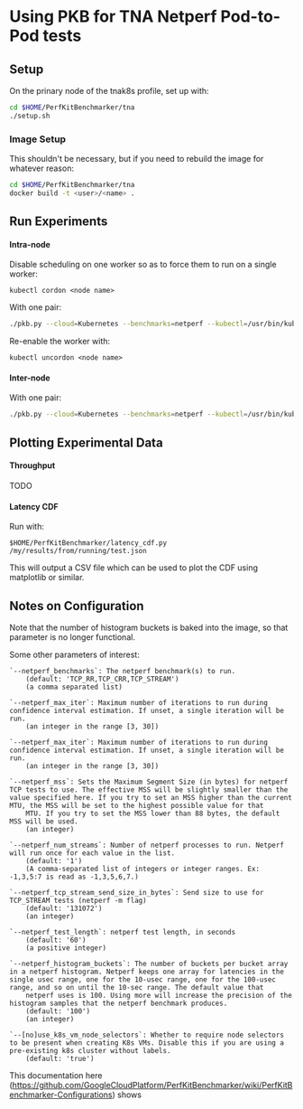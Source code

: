 # Using PKB for TNA Netperf Pod-to-Pod tests


## Setup
On the prinary node of the tnak8s profile, set up with:
```bash
cd $HOME/PerfKitBenchmarker/tna
./setup.sh
```


### Image Setup
This shouldn't be necessary, but if you need to rebuild the image for whatever reason:
```bash
cd $HOME/PerfKitBenchmarker/tna
docker build -t <user>/<name> .
```


## Run Experiments


#### Intra-node

Disable scheduling on one worker so as to force them to run on a single worker:
```
kubectl cordon <node name>
```

With one pair:
```bash
./pkb.py --cloud=Kubernetes --benchmarks=netperf --kubectl=/usr/bin/kubectl --kubeconfig=/users/hunhoffe/.kube/config --image=hunhoffe/pkb-netperf --nokubernetes_anti_affinity --nouse_k8s_vm_node_selectors
```

Re-enable the worker with:
```
kubectl uncordon <node name>
```


#### Inter-node

With one pair:
```bash
./pkb.py --cloud=Kubernetes --benchmarks=netperf --kubectl=/usr/bin/kubectl --kubeconfig=/users/hunhoffe/.kube/config --image=hunhoffe/pkb-netperf
```


## Plotting Experimental Data


#### Throughput

TODO


#### Latency CDF

Run with:
```
$HOME/PerfKitBenchmarker/latency_cdf.py /my/results/from/running/test.json
```
This will output a CSV file which can be used to plot the CDF using matplotlib or similar.


## Notes on Configuration

Note that the number of histogram buckets is baked into the image, so that parameter is no longer functional.

Some other parameters of interest: 
```
`--netperf_benchmarks`: The netperf benchmark(s) to run.
    (default: 'TCP_RR,TCP_CRR,TCP_STREAM')
    (a comma separated list)

`--netperf_max_iter`: Maximum number of iterations to run during confidence interval estimation. If unset, a single iteration will be run.
    (an integer in the range [3, 30])

`--netperf_max_iter`: Maximum number of iterations to run during confidence interval estimation. If unset, a single iteration will be run.
    (an integer in the range [3, 30])

`--netperf_mss`: Sets the Maximum Segment Size (in bytes) for netperf TCP tests to use. The effective MSS will be slightly smaller than the value specified here. If you try to set an MSS higher than the current MTU, the MSS will be set to the highest possible value for that
    MTU. If you try to set the MSS lower than 88 bytes, the default MSS will be used.
    (an integer)

`--netperf_num_streams`: Number of netperf processes to run. Netperf will run once for each value in the list.
    (default: '1')
    (A comma-separated list of integers or integer ranges. Ex: -1,3,5:7 is read as -1,3,5,6,7.)

`--netperf_tcp_stream_send_size_in_bytes`: Send size to use for TCP_STREAM tests (netperf -m flag)
    (default: '131072')
    (an integer)

`--netperf_test_length`: netperf test length, in seconds
    (default: '60')
    (a positive integer)

`--netperf_histogram_buckets`: The number of buckets per bucket array in a netperf histogram. Netperf keeps one array for latencies in the single usec range, one for the 10-usec range, one for the 100-usec range, and so on until the 10-sec range. The default value that
    netperf uses is 100. Using more will increase the precision of the histogram samples that the netperf benchmark produces.
    (default: '100')
    (an integer)

`--[no]use_k8s_vm_node_selectors`: Whether to require node selectors to be present when creating K8s VMs. Disable this if you are using a pre-existing k8s cluster without labels.
    (default: 'true')
```

This documentation here (https://github.com/GoogleCloudPlatform/PerfKitBenchmarker/wiki/PerfKitBenchmarker-Configurations) shows 
